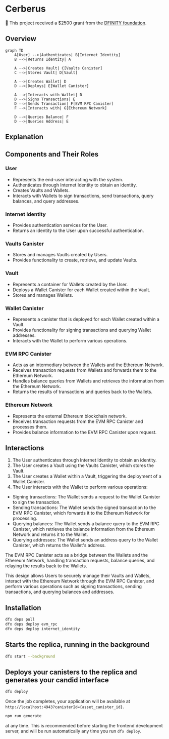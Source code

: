 # Cerberus
💝 This project received a $2500 grant from the [DFINITY foundation](https://dfinity.org/grants).

## Overview

```mermaid
graph TD
    A[User] -->|Authenticates| B[Internet Identity]
    B -->|Returns Identity| A
    
    A -->|Creates Vault| C[Vaults Canister]
    C -->|Stores Vault| D[Vault]
    
    A -->|Creates Wallet| D
    D -->|Deploys| E[Wallet Canister]
    
    A -->|Interacts with Wallet| D
    D -->|Signs Transactions| E
    D -->|Sends Transaction| F[EVM RPC Canister]
    F -->|Interacts with| G[Ethereum Network]
    
    D -->|Queries Balance| F
    D -->|Queries Address| E
```

## Explanation
## Components and Their Roles

### User
- Represents the end-user interacting with the system.
- Authenticates through Internet Identity to obtain an identity.
- Creates Vaults and Wallets.
- Interacts with Wallets to sign transactions, send transactions, query balances, and query addresses.

### Internet Identity
- Provides authentication services for the User.
- Returns an identity to the User upon successful authentication.

### Vaults Canister
- Stores and manages Vaults created by Users.
- Provides functionality to create, retrieve, and update Vaults.

### Vault
- Represents a container for Wallets created by the User.
- Deploys a Wallet Canister for each Wallet created within the Vault.
- Stores and manages Wallets.

### Wallet Canister
- Represents a canister that is deployed for each Wallet created within a Vault.
- Provides functionality for signing transactions and querying Wallet addresses.
- Interacts with the Wallet to perform various operations.

### EVM RPC Canister
- Acts as an intermediary between the Wallets and the Ethereum Network.
- Receives transaction requests from Wallets and forwards them to the Ethereum Network.
- Handles balance queries from Wallets and retrieves the information from the Ethereum Network.
- Returns the results of transactions and queries back to the Wallets.

### Ethereum Network
- Represents the external Ethereum blockchain network.
- Receives transaction requests from the EVM RPC Canister and processes them.
- Provides balance information to the EVM RPC Canister upon request.

## Interactions

1. The User authenticates through Internet Identity to obtain an identity.
2. The User creates a Vault using the Vaults Canister, which stores the Vault.
3. The User creates a Wallet within a Vault, triggering the deployment of a Wallet Canister.
4. The User interacts with the Wallet to perform various operations:
  - Signing transactions: The Wallet sends a request to the Wallet Canister to sign the transaction.
  - Sending transactions: The Wallet sends the signed transaction to the EVM RPC Canister, which forwards it to the Ethereum Network for processing.
  - Querying balances: The Wallet sends a balance query to the EVM RPC Canister, which retrieves the balance information from the Ethereum Network and returns it to the Wallet.
  - Querying addresses: The Wallet sends an address query to the Wallet Canister, which returns the Wallet's address.

The EVM RPC Canister acts as a bridge between the Wallets and the Ethereum Network, handling transaction requests, balance queries, and relaying the results back to the Wallets.

This design allows Users to securely manage their Vaults and Wallets, interact with the Ethereum Network through the EVM RPC Canister, and perform various operations such as signing transactions, sending transactions, and querying balances and addresses.

## Installation
```bash
dfx deps pull
dfx deps deploy evm_rpc
dfx deps deploy internet_identity
```

## Starts the replica, running in the background
```bash
dfx start --background
```

## Deploys your canisters to the replica and generates your candid interface
``` bash
dfx deploy
```

Once the job completes, your application will be available at `http://localhost:4943?canisterId={asset_canister_id}`.
```bash
npm run generate
```

at any time. This is recommended before starting the frontend development server, and will be run automatically any time you run `dfx deploy`.
